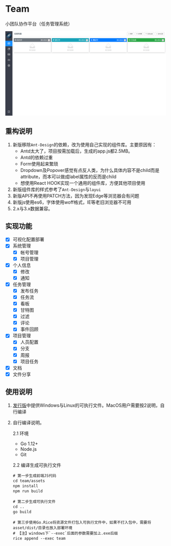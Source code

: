 # Team

小团队协作平台（任务管理系统）

![预览](./Preview.png)

## 重构说明

1. 新版移除`Ant-Design`的依赖，改为使用自己实现的组件库。主要原因有：
    * Antd太大了，项目按需加载后，生成的app.js都2.5MB。
    * Antd的依赖过重
    * Form使用起来繁琐
    * Dropdown及Popover感觉有点反人类，为什么具体内容不是child而是attribute，而本可以做成label属性的反而是child
    * 想使用React HOOK实现一个通用的组件库，方便其他项目使用
2. 新版组件库的样式参考了`Ant-Design`与`layui`
3. 新版API不再使用PATCH方法，因为发现Edge等浏览器会有问题
4. 新版js使用es6，字体使用woff格式，IE等老旧浏览器不可用
5. 2.x与3.x数据兼容。

## 实现功能

+ [x] 可视化配置部署
+ [x] 系统管理
    - [x] 帐号管理
    - [x] 项目管理
+ [x] 个人信息
    - [x] 修改
    - [x] 通知
+ [x] 任务管理
    - [x] 发布任务
    - [x] 任务流
    - [x] 看板
    - [x] 甘特图
    - [x] 过滤
    - [x] 评论
    - [x] 事件回顾
+ [x] 项目管理
    - [x] 人员配置
    - [x] 分支
    - [x] 周报
    - [x] 项目任务
+ [x] 文档
+ [x] 文件分享

## 使用说明

1. [发行版](https://gitee.com/love_linger/Team/releases)中提供Windows与Linux的可执行文件。MacOS用户需要按2说明，自行编译

2. 自行编译说明。  

    2.1 环境

    * Go 1.12+  
    * Node.js
    * Git  

    2.2 编译生成可执行文件

    ```shell
    # 第一步生成前端JS代码
    cd team/assets
    npm install
    npm run build

    # 第二步生成可执行文件
    cd ..
    go build

    # 第三步使用Go.Rice将资源文件打包入可执行文件中，如果不打入包中，需要将asset/dist/目录也放入部署环境
    # 【注】windows下`--exec`后面的参数需要加上.exe后缀
    rice append --exec team
    ```








